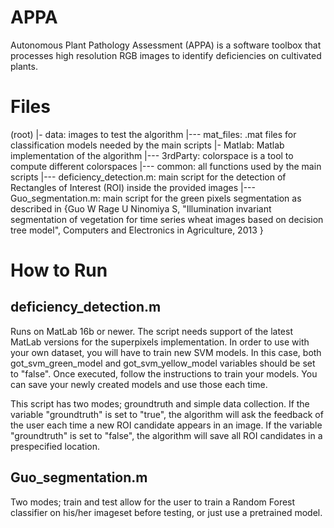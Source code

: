 # APPA
Autonomous Plant Pathology Assessment (APPA) is a software toolbox that processes high resolution RGB images to identify deficiencies on cultivated plants.

# Files
(root)
|- data: images to test the algorithm
|--- mat_files: .mat files for classification models needed by the main scripts
|- Matlab: Matlab implementation of the algorithm
|--- 3rdParty: colorspace is a tool to compute different colorspaces
|--- common: all functions used by the main scripts
|--- deficiency_detection.m: main script for the detection of Rectangles of Interest (ROI) inside the provided images
|--- Guo_segmentation.m: main script for the green pixels segmentation as described in {Guo W Rage U Ninomiya S, "Illumination 
invariant segmentation of vegetation for time series wheat images based 
on decision tree model", Computers and Electronics in Agriculture, 2013
}

# How to Run
## deficiency_detection.m
Runs on MatLab 16b or newer. The script needs support of the latest MatLab versions for the superpixels implementation.
In order to use with your own dataset, you will have to train new SVM models. In this case, both got_svm_green_model and got_svm_yellow_model variables should be set to "false". Once executed, follow the instructions to train your models. You can save your newly created models and use those each time.

This script has two modes; groundtruth and simple data collection. If the variable "groundtruth" is set to "true", the algorithm will ask the feedback of the user each time a new ROI candidate appears in an image.
If the variable "groundtruth" is set to "false", the algorithm will save all ROI candidates in a prespecified location.

## Guo_segmentation.m
Two modes; train and test allow for the user to train a Random Forest classifier on his/her imageset before testing, or just use a pretrained model.